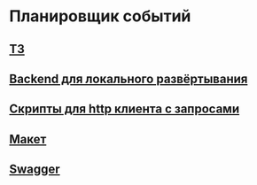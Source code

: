 # Планировщик событий

## [ТЗ](https://docs.google.com/document/d/1ruy6jl98JbscRjAzKhGwS4HKMbCbd_8rX4NYQ4nDYTA/edit)

## [Backend для локального развёртывания](https://gitlab.rdclr.ru/rc-foundation/frontend/planner)

## [Скрипты для http клиента c запросами](https://gitlab.rdclr.ru/rc-foundation/frontend/planner/-/blob/main/http/planner.http)

## [Макет](https://www.figma.com/file/Ywwm3fZCeqGs6tE07Tr3Kk/Планировщик-ивентов)

## [Swagger](https://planner.rdclr.ru/documentation/v1.0.0)


